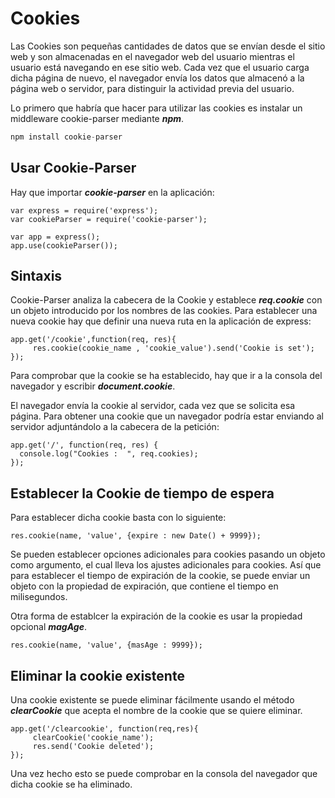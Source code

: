# Cookies

Las Cookies son pequeñas cantidades de datos que se envían desde el sitio web y son almacenadas en el navegador web del usuario mientras el usuario está navegando en ese sitio web. Cada vez que el usuario carga dicha página de nuevo, el navegador envía los datos que almacenó a la página web o servidor, para distinguir la actividad previa del usuario.

Lo primero que habría que hacer para utilizar las cookies es instalar un middleware cookie-parser mediante **_npm_**.

```js    
npm install cookie-parser
```

## Usar Cookie-Parser

Hay que importar **_cookie-parser_** en la aplicación:

```jsx=
var express = require('express');
var cookieParser = require('cookie-parser');

var app = express();
app.use(cookieParser());
```

## Sintaxis

Cookie-Parser analiza la cabecera de la Cookie y establece **_req.cookie_** con un objeto introducido por los nombres de las cookies. Para establecer una nueva cookie hay que definir una nueva ruta en la aplicación de express:


```jsx=
app.get('/cookie',function(req, res){
     res.cookie(cookie_name , 'cookie_value').send('Cookie is set');
});
```

Para comprobar que la cookie se ha establecido, hay que ir a la consola del navegador y escribir **_document.cookie_**.

El navegador envía la cookie al servidor, cada vez que se solicita esa página. Para obtener una cookie que un navegador podría estar enviando al servidor adjuntándolo a la cabecera de la petición:

```jsx=
app.get('/', function(req, res) {
  console.log("Cookies :  ", req.cookies);
});
```

## Establecer la Cookie de tiempo de espera

Para establecer dicha cookie basta con lo siguiente:

```jsx=
res.cookie(name, 'value', {expire : new Date() + 9999});
```

Se pueden establecer opciones adicionales para cookies pasando un objeto como argumento, el cual lleva los ajustes adicionales para cookies. Así que para establecer el tiempo de expiración de la cookie, se puede enviar un objeto con la propiedad de expiración, que contiene el tiempo en milisegundos.

Otra forma de establcer la expiración de la cookie es usar la propiedad opcional **_magAge_**.

```jsx=
res.cookie(name, 'value', {masAge : 9999});
```

## Eliminar la cookie existente

Una cookie existente se puede eliminar fácilmente usando el método **_clearCookie_** que acepta el nombre de la cookie que se quiere eliminar.

```jsx=
app.get('/clearcookie', function(req,res){
     clearCookie('cookie_name');
     res.send('Cookie deleted');
});
```

Una vez hecho esto se puede comprobar en la consola del navegador que dicha cookie se ha eliminado.